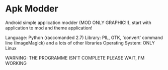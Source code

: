 Apk Modder
===================

Android simple application modder (MOD ONLY GRAPHIC!!), start with application to mod and theme application!

Language: Python (raccomanded 2.7)
Library: PIL, GTK, 'convert' command line (ImageMagick) and a lots of other libraries
Operating System: ONLY Linux

WARNING: THE PROGRAMME ISN'T COMPLETE PLEASE WAIT, I'M WORKING
